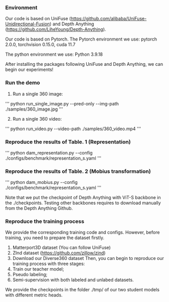 ### Environment
Our code is based on UniFuse (https://github.com/alibaba/UniFuse-Unidirectional-Fusion) and Depth Anything (https://github.com/LiheYoung/Depth-Anything).

Our code is based on Pytorch. The Pytorch environment we use: pytorch 2.0.0, torchvision 0.15.0, cuda 11.7

The python environment we use: Python 3.9.18

After installing the packages following UniFuse and Depth Anything, we can begin our experiments!

### Run the demo

1. Run a single 360 image:

'''
python run_single_image.py --pred-only --img-path ./samples/360_image.jpg
'''

2. Run a single 360 video:

'''
python run_video.py --video-path ./samples/360_video.mp4
'''

### Reproduce the results of Table. 1 (Representation)

'''
python dam_representation.py --config ./configs/benchmark/representation_s.yaml
'''

### Reproduce the results of Table. 2 (Mobius transformation)

'''
python dam_mobius.py --config ./configs/benchmark/representation_s.yaml
'''

Note that we put the checkpoint of Depth Anything with ViT-S backbone in the ./checkpoints. Testing other backbones requires to download manually from the Depth Anything Github.

### Reproduce the training process

We provide the corresponding training code and configs. However, before training, you need to prepare the dataset firstly.
1. Matterport3D dataset (You can follow UniFuse)
2. ZInd dataset (https://github.com/zillow/zind)
3. Download our Diverse360 dataset
Then, you can begin to reproduce our training process with three stages:
1. Train our teacher model;
2. Pseudo labeling;
3. Semi-supervision with both labeled and unlabed datasets.

We provide the checkpoints in the folder ./tmp/ of our two student models with different metric heads.